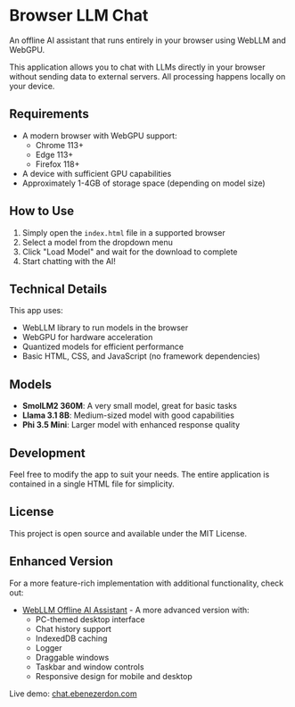 # Browser LLM Chat

An offline AI assistant that runs entirely in your browser using WebLLM and WebGPU.

This application allows you to chat with LLMs directly in your browser without sending data to external servers. All processing happens locally on your device.

## Requirements

- A modern browser with WebGPU support:
  - Chrome 113+
  - Edge 113+
  - Firefox 118+
- A device with sufficient GPU capabilities
- Approximately 1-4GB of storage space (depending on model size)

## How to Use

1. Simply open the `index.html` file in a supported browser
2. Select a model from the dropdown menu
3. Click "Load Model" and wait for the download to complete
4. Start chatting with the AI!

## Technical Details

This app uses:

- WebLLM library to run models in the browser
- WebGPU for hardware acceleration
- Quantized models for efficient performance
- Basic HTML, CSS, and JavaScript (no framework dependencies)

## Models

- **SmolLM2 360M**: A very small model, great for basic tasks
- **Llama 3.1 8B**: Medium-sized model with good capabilities
- **Phi 3.5 Mini**: Larger model with enhanced response quality

## Development

Feel free to modify the app to suit your needs. The entire application is contained in a single HTML file for simplicity.

## License

This project is open source and available under the MIT License.

## Enhanced Version

For a more feature-rich implementation with additional functionality, check out:

- [WebLLM Offline AI Assistant](https://github.com/ebenezerdon/webllm-offline-ai) - A more advanced version with:
  - PC-themed desktop interface
  - Chat history support
  - IndexedDB caching
  - Logger
  - Draggable windows
  - Taskbar and window controls
  - Responsive design for mobile and desktop

Live demo: [chat.ebenezerdon.com](https://chat.ebenezerdon.com)
